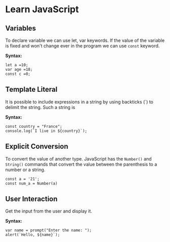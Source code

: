 # Learn JavaScript

## Variables

To declare variable we can use let, var keywords. If the value of the variable is fixed and won't change ever in the program we can use `const` keyword.    

__Syntax:__

```
let a =10;
var age =18;
const c =0;
```

##  Template Literal

It is possible to include expressions in a string by using backticks (`) to delimit the string. Such a string is

__Syntax:__

```
const country = "France";
console.log(`I live in ${country}`);
```

## Explicit Conversion

To convert the value of another type.  JavaScript has the `Number()` and `String()` commands that convert the value between the parenthesis to a number or a string.

```
const a = '21';
const num_a = Number(a)
```

## User Interaction

Get the input from the user and display it.

__Syntax:__

```
var name = prompt("Enter the name: ");
alert(`Hello, ${name}`);
```